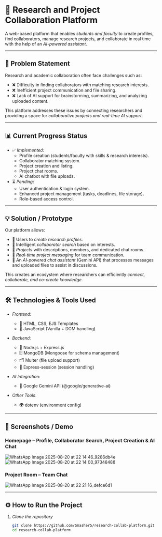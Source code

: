 # 🔬 Research and Project Collaboration Platform

A web-based platform that enables *students and faculty* to create profiles, find collaborators, manage research projects, and collaborate in real time with the help of an *AI-powered assistant*.  

---

## 📝 Problem Statement
Research and academic collaboration often face challenges such as:  
- ❌ Difficulty in finding collaborators with matching research interests.  
- ❌ Inefficient project communication and file sharing.  
- ❌ Lack of AI support for brainstorming, summarizing, and analyzing uploaded content.  

This platform addresses these issues by connecting researchers and providing a space for *collaborative projects and real-time AI support*.

---

## 📊 Current Progress Status
- ✅ *Implemented*:  
  - Profile creation (students/faculty with skills & research interests).  
  - Collaborator matching system.  
  - Project creation and listing.  
  - Project chat rooms.  
  - AI chatbot with file uploads.  
- ⏳ *Pending*:  
  - User authentication & login system.  
  - Enhanced project management (tasks, deadlines, file storage).  
  - Role-based access control.  

---

## 💡 Solution / Prototype
Our platform allows:  
- 👥 Users to *create research profiles*.  
- 🔎 Intelligent *collaborator search* based on interests.  
- 📂 *Projects* with descriptions, members, and dedicated chat rooms.  
- 💬 *Real-time project messaging* for team communication.  
- 🤖 An *AI-powered chat assistant* (Gemini API) that processes messages and uploaded files to assist in discussions.  

This creates an ecosystem where researchers can efficiently *connect, collaborate, and co-create knowledge*.  

---

## 🛠 Technologies & Tools Used
- *Frontend*:  
  - 🎨 HTML, CSS, EJS Templates  
  - 📜 JavaScript (Vanilla + DOM handling)  

- *Backend*:  
  - 🚀 Node.js + Express.js  
  - 🗄 MongoDB (Mongoose for schema management)  
  - 🗂 Multer (file upload support)  
  - 🔑 Express-session (session handling)  

- *AI Integration*:  
  - 🤖 Google Gemini API (@google/generative-ai)  

- *Other Tools*:  
  - 🌍 dotenv (environment config)  

---

## 📸 Screenshots / Demo
### Homepage – Profile, Collaborator Search, Project Creation & AI Chat
![WhatsApp Image 2025-08-20 at 22 14 46_9286db4e](https://github.com/user-attachments/assets/3bf1f2e5-1597-43a9-94c3-578c02dd2f3d)  
![WhatsApp Image 2025-08-20 at 22 14 00_97348488](https://github.com/user-attachments/assets/70cff22a-bda6-44cc-b066-991310fe33b0)


### Project Room – Team Chat
![WhatsApp Image 2025-08-20 at 22 21 16_defce6d1](https://github.com/user-attachments/assets/5182c87a-731c-4440-9779-77d9884f2830)
 

---

## ⚙ How to Run the Project

1. *Clone the repository*  
   ```bash
   git clone https://github.com/Smasher5/research-collab-platform.git
   cd research-collab-platform


 

